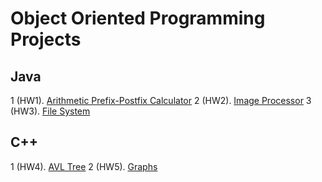 # Object Oriented Programming Projects
## Java
1 (HW1). [Arithmetic Prefix-Postfix Calculator](https://github.com/AlexStolt/OOP/tree/main/Java/Arithmetic%20Calculator)
2 (HW2). [Image Processor](https://github.com/AlexStolt/OOP/tree/main/Java/Image%20Processing)
3 (HW3). [File System](https://github.com/AlexStolt/OOP/tree/main/Java/File%20Browser)
## C++
1 (HW4). [AVL Tree](https://github.com/AlexStolt/OOP/tree/main/C%2B%2B/AVL%20Tree)
2 (HW5). [Graphs](https://github.com/AlexStolt/OOP/tree/main/C%2B%2B/Graphs)
